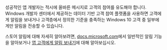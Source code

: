 ﻿성공적인 앱 개발자는 적시에 올바른 메시지로 고객의 참여를 유도해야 합니다. Windows 개발자 센터에서 제공하는 데이터 기반 고객 참여 플랫폼을 사용하면 고객에게 알림을 보내거나 고객층에서 정의한 기준을 충족하는 Windows 10 고객 중 일부에게만 알림을 전송할 수 있습니다.

스토어 알림에 대해 자세히 알아보려면, [docs.microsoft.com](https://docs.microsoft.com/windows/uwp/monetize/configure-your-app-to-receive-dev-center-notifications)에서 일반적인 알림 기능을 알아보거나 [앱 고객에게 알림 보내기](https://docs.microsoft.com/en-us/windows/uwp/publish/send-push-notifications-to-your-apps-customers)에 대해 알아보십시오.
